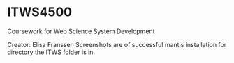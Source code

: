 # ITWS4500
Coursework for Web Science System Development

Creator: Elisa Franssen
Screenshots are of successful mantis installation for directory the ITWS folder is in. 
